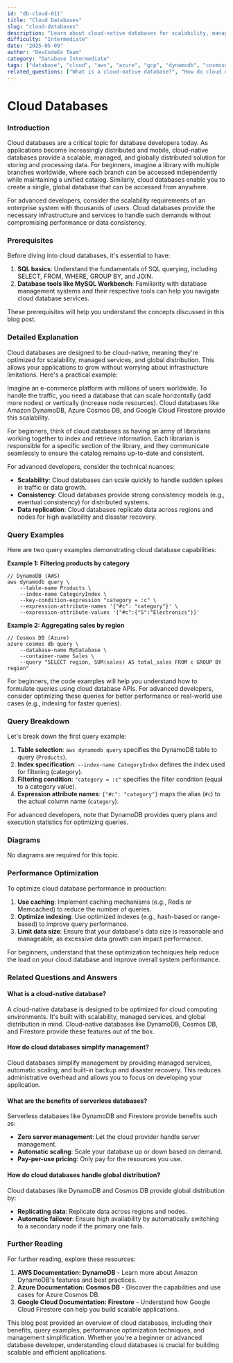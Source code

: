 ```yaml
---
id: "db-cloud-011"
title: "Cloud Databases"
slug: "cloud-databases"
description: "Learn about cloud-native databases for scalability, managed services, and global distribution in AWS, Azure, and GCP."
difficulty: "Intermediate"
date: "2025-05-09"
author: "DevCodeEx Team"
category: "Database Intermediate"
tags: ["database", "cloud", "aws", "azure", "gcp", "dynamodb", "cosmosdb"]
related_questions: ["What is a cloud-native database?", "How do cloud databases simplify management?", "What are the benefits of serverless databases?", "How do cloud databases handle global distribution?"]
---
```


**Cloud Databases**
=====================================



### Introduction
Cloud databases are a critical topic for database developers today. As applications become increasingly distributed and mobile, cloud-native databases provide a scalable, managed, and globally distributed solution for storing and processing data. For beginners, imagine a library with multiple branches worldwide, where each branch can be accessed independently while maintaining a unified catalog. Similarly, cloud databases enable you to create a single, global database that can be accessed from anywhere.

For advanced developers, consider the scalability requirements of an enterprise system with thousands of users. Cloud databases provide the necessary infrastructure and services to handle such demands without compromising performance or data consistency.

### Prerequisites
Before diving into cloud databases, it's essential to have:

1. **SQL basics**: Understand the fundamentals of SQL querying, including SELECT, FROM, WHERE, GROUP BY, and JOIN.
2. **Database tools like MySQL Workbench**: Familiarity with database management systems and their respective tools can help you navigate cloud database services.

These prerequisites will help you understand the concepts discussed in this blog post.


### Detailed Explanation
Cloud databases are designed to be cloud-native, meaning they're optimized for scalability, managed services, and global distribution. This allows your applications to grow without worrying about infrastructure limitations. Here's a practical example:

Imagine an e-commerce platform with millions of users worldwide. To handle the traffic, you need a database that can scale horizontally (add more nodes) or vertically (increase node resources). Cloud databases like Amazon DynamoDB, Azure Cosmos DB, and Google Cloud Firestore provide this scalability.

For beginners, think of cloud databases as having an army of librarians working together to index and retrieve information. Each librarian is responsible for a specific section of the library, and they communicate seamlessly to ensure the catalog remains up-to-date and consistent.

For advanced developers, consider the technical nuances:

* **Scalability**: Cloud databases can scale quickly to handle sudden spikes in traffic or data growth.
* **Consistency**: Cloud databases provide strong consistency models (e.g., eventual consistency) for distributed systems.
* **Data replication**: Cloud databases replicate data across regions and nodes for high availability and disaster recovery.

### Query Examples
Here are two query examples demonstrating cloud database capabilities:

**Example 1: Filtering products by category**
```nosql
// DynamoDB (AWS)
aws dynamodb query \
    --table-name Products \
    --index-name CategoryIndex \
    --key-condition-expression "category = :c" \
    --expression-attribute-names '{"#c": "category"}' \
    --expression-attribute-values '{"#c":{"S":"Electronics"}}'
```

**Example 2: Aggregating sales by region**
```nosql
// Cosmos DB (Azure)
azure cosmos db query \
    --database-name MyDatabase \
    --container-name Sales \
    --query "SELECT region, SUM(sales) AS total_sales FROM c GROUP BY region"
```

For beginners, the code examples will help you understand how to formulate queries using cloud database APIs. For advanced developers, consider optimizing these queries for better performance or real-world use cases (e.g., indexing for faster queries).

### Query Breakdown
Let's break down the first query example:

1. **Table selection**: `aws dynamodb query` specifies the DynamoDB table to query (`Products`).
2. **Index specification**: `--index-name CategoryIndex` defines the index used for filtering (category).
3. **Filtering condition**: `"category = :c"` specifies the filter condition (equal to a category value).
4. **Expression attribute names**: `{"#c": "category"}` maps the alias (`#c`) to the actual column name (`category`).

For advanced developers, note that DynamoDB provides query plans and execution statistics for optimizing queries.

### Diagrams
No diagrams are required for this topic.


### Performance Optimization
To optimize cloud database performance in production:

1. **Use caching**: Implement caching mechanisms (e.g., Redis or Memcached) to reduce the number of queries.
2. **Optimize indexing**: Use optimized indexes (e.g., hash-based or range-based) to improve query performance.
3. **Limit data size**: Ensure that your database's data size is reasonable and manageable, as excessive data growth can impact performance.

For beginners, understand that these optimization techniques help reduce the load on your cloud database and improve overall system performance.

### Related Questions and Answers
#### What is a cloud-native database?
A cloud-native database is designed to be optimized for cloud computing environments. It's built with scalability, managed services, and global distribution in mind. Cloud-native databases like DynamoDB, Cosmos DB, and Firestore provide these features out of the box.

#### How do cloud databases simplify management?
Cloud databases simplify management by providing managed services, automatic scaling, and built-in backup and disaster recovery. This reduces administrative overhead and allows you to focus on developing your application.

#### What are the benefits of serverless databases?
Serverless databases like DynamoDB and Firestore provide benefits such as:

* **Zero server management**: Let the cloud provider handle server management.
* **Automatic scaling**: Scale your database up or down based on demand.
* **Pay-per-use pricing**: Only pay for the resources you use.

#### How do cloud databases handle global distribution?
Cloud databases like DynamoDB and Cosmos DB provide global distribution by:

* **Replicating data**: Replicate data across regions and nodes.
* **Automatic failover**: Ensure high availability by automatically switching to a secondary node if the primary one fails.

### Further Reading
For further reading, explore these resources:

1. **AWS Documentation: DynamoDB** - Learn more about Amazon DynamoDB's features and best practices.
2. **Azure Documentation: Cosmos DB** - Discover the capabilities and use cases for Azure Cosmos DB.
3. **Google Cloud Documentation: Firestore** - Understand how Google Cloud Firestore can help you build scalable applications.

This blog post provided an overview of cloud databases, including their benefits, query examples, performance optimization techniques, and management simplification. Whether you're a beginner or advanced database developer, understanding cloud databases is crucial for building scalable and efficient applications.